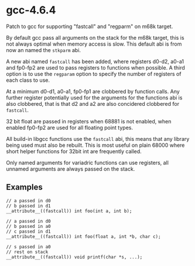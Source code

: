 gcc-4.6.4
=========

Patch to gcc for supporting "fastcall" and "regparm" on m68k target.

By default gcc pass all arguments on the stack for the m68k target, 
this is not always optimal when memory access is slow. This default
abi is from now an named the `stkparm` abi.

A new abi named `fastcall` has been added, where registers d0-d2, 
a0-a1 and fp0-fp2 are used to pass registers to functions when possible.
A third option is to use the `regparam` option to specify the number
of registers of each class to use.

At a minimum d0-d1, a0-a1, fp0-fp1 are clobbered by function calls.
Any further register potentially used for the arguments for the
functions abi is also clobbered, that is that d2 and a2 are also 
concidered clobbered for `fastcall`.

32 bit float are passed in registers when 68881 is not enabled, when
enabled fp0-fp2 are used for all floating point types.

All build-in libgcc functions use the `fastcall` abi, this means that
any library being used must also be rebuilt. This is most useful on
plain 68000 where short helper functions for 32bit int are frequently
called.

Only named arguments for variadric functions can use registers, all
unnamed arguments are always passed on the stack.

Examples
--------

    // a passed in d0
    // b passed in d1
    __attribute__((fastcall)) int foo(int a, int b);
    
    // a passed in d0
    // b passed in a0
    // c passed in d1
    __attribute__((fastcall)) int foo(float a, int *b, char c);

    // s passed in a0
    // rest on stack
    __attribute__((fastcall)) void printf(char *s, ...);


